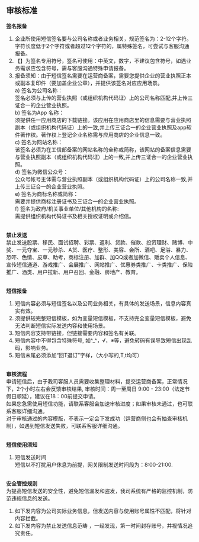 ## 审核标准<br>
**签名报备**<br>
1.	企业所使用短信签名要与公司名称或者业务相关，规范签名为：2-12个字符。字符长度低于2个字符或者超过12个字符的，属特殊签名，可尝试与客服沟通报备。<br>
2.	【】为签名专用符号，签名可使用：中英文，数字，不建议包含符号，如遇业务需求应包含符号，需与客服沟通特殊申请报备。<br>
3.	报备须知：由于短信签名需要在运营商备案，需要您提供企业的营业执照正本或副本复印件（要加盖企业公章），并提供该签名对应应用场景。<br>
a)	签名为公司名称：<br>
签名必须与上传的营业执照（或组织机构代码证）上的公司名称匹配,并上传三证合一的企业营业执照。<br>
b)	签名为App 名称：<br>
须提供任一应用商店的下载链接。该应用在应用商店里的信息需要与营业执照副本（或组织机构代码证）上的一致,并上传三证合一的企业营业执照及app软件著作权。著作权上登记企业名称需与应用商店的企业信息一致。<br>
c)	签名为网站名称：<br>
该签名必须为在工信部备案的网站名称的全称或简称，该网站的备案信息需要与营业执照副本（或组织机构代码证）上的一致,并上传三证合一的企业营业执照。<br>
d)	签名为微信公众号：<br>
公众号帐号主体需与营业执照副本（或组织机构代码证）上的公司名称一致,并上传三证合一的企业营业执照。<br>
e)	签名为商标名称或简称：<br>
需要并提供商标注册证书及三证合一的企业营业执照。<br>
f)	签名为政府/机关事业单位/其他机构的名称:<br>
需提供组织机构代码证书及相关授权证明或介绍信。<br><br>

**禁止发送**<br>
禁止发送股票、移民、面试招聘、彩票、返利、贷款、催款、投资理财、赌博、中奖、一元夺宝、一元秒杀、A货、医疗、整形、美容、会所、酒吧、足浴、暴力、恐吓、色情、皮草、助考，商标注册、加群、加QQ或者加微信、贩卖个人信息、宣传短信通道、游戏推广、会展推广、网站推广、优惠券类推广、卡类推广、保险推广、酒类、用户拉新、用户召回、金融、房地产、教育。<br><br>

**短信报备**<br>
1.	短信内容必须与短信签名以及公司业务相关，有具体的发送场景，信息内容真实有效。<br>
2.	须提供较完整短信模板，如为变量短信模板，不支持完全变量短信模板，避免无法判断短信实际发送内容和使用场景。<br>
3.	短信内容支持带链接，但链接需要内容和签名有关联。<br>
4.	短信内容中不得包含特殊符号, 如^_^，√，※等，避免转码有误导致短信出现乱码，影响业务。<br>
5.	短信末尾必须添加“回T退订”字样，（大小写的,T,t均可）<br><br>

**审核流程**<br>
申请短信后，由于我司客服人员需要收集整理材料，提交运营商备案，正常情况下，2个小时左右会反馈审核结果, 审核时间：周一至周日 9:00 - 23:00（法定节假日顺延），建议在18：00前提交申请。<br>
如果您急需使用短信功能，请联系客服会加速审核进度；如果审核未通过，也可联系客服详细沟通。<br>
对于审核通过的内容模版，不表示一定会下发成功（运营商侧也会有抽查审核机制），如遇到短信发送失败，可联系客服详细沟通。<br><br>

**短信使用须知**<br>
1.	短信发送时间<br>
短信以不打扰用户休息为前提，网关限制发送时间段为：8:00-21:00.<br><br>

**安全管控规则**<br>
为提高短信发送的安全性，避免短信漏发和盗发，我司系统有严格的监控机制，防范违规信息的发送。<br>
1.	如下发内容为公司实际业务信息，但发送内容与使用账号属性不匹配，将针对内容拦截。<br>
2.	如下发内容为禁止发送信息范畴 ，一经发现，第一时间封存账号，并视情况追究责任。<br><br>
